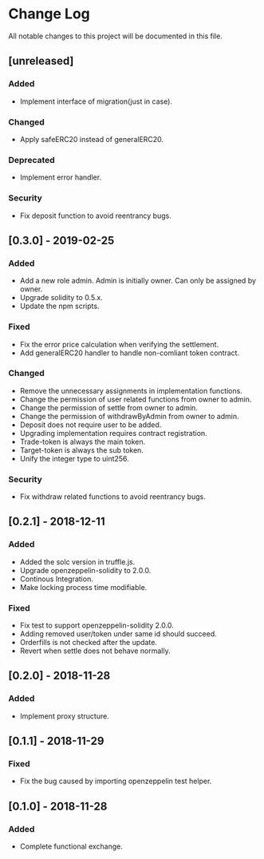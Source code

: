 # Change Log
All notable changes to this project will be documented in this file.

## [unreleased]
### Added
- Implement interface of migration(just in case).

### Changed
- Apply safeERC20 instead of generalERC20.

### Deprecated
- Implement error handler.

### Security
- Fix deposit function to avoid reentrancy bugs.

## [0.3.0] - 2019-02-25
### Added
- Add a new role admin. Admin is initially owner. Can only be assigned by owner.
- Upgrade solidity to 0.5.x.
- Update the npm scripts.

### Fixed
- Fix the error price calculation when verifying the settlement.
- Add generalERC20 handler to handle non-comliant token contract.

### Changed
- Remove the unnecessary assignments in implementation functions.
- Change the permission of user related functions from owner to admin.
- Change the permission of settle from owner to admin.
- Change the permission of withdrawByAdmin from owner to admin.
- Deposit does not require user to be added.
- Upgrading implementation requires contract registration.
- Trade-token is always the main token.
- Target-token is always the sub token.
- Unify the integer type to uint256.

### Security
- Fix withdraw related functions to avoid reentrancy bugs.

## [0.2.1] - 2018-12-11
### Added
- Added the solc version in truffle.js.
- Upgrade openzeppelin-solidity to 2.0.0.
- Continous Integration.
- Make locking process time modifiable.

### Fixed
- Fix test to support openzeppelin-solidity 2.0.0.
- Adding removed user/token under same id should succeed.
- Orderfills is not checked after the update.
- Revert when settle does not behave normally.

## [0.2.0] - 2018-11-28
### Added
- Implement proxy structure.

## [0.1.1] - 2018-11-29
### Fixed
- Fix the bug caused by importing openzeppelin test helper.

## [0.1.0] - 2018-11-28
### Added
- Complete functional exchange.
